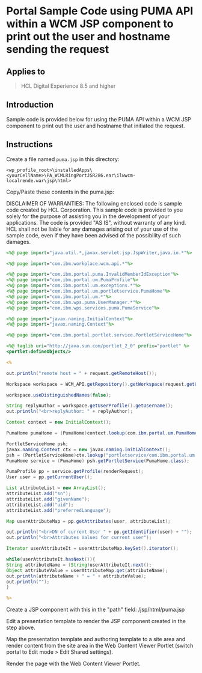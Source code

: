# Portal Sample Code using PUMA API within a WCM JSP component to print out the user and hostname sending the request

## Applies to

> HCL Digital Experience 8.5 and higher

## Introduction

Sample code is provided below for using the PUMA API within a WCM JSP component to print out the user and hostname that initiated the request.

## Instructions

Create a file named `puma.jsp` in this directory:

`<wp_profile_root>\installedApps\<yourCellName>\PA_WCMLRingPortJSR286.ear\ilwwcm-localrende.war\jsp\html>`

Copy/Paste these contents in the puma.jsp:

DISCLAIMER OF WARRANTIES:
The following enclosed code is sample code created by HCL Corporation. This sample code is provided to you solely for the purpose of assisting you in the development of your applications. The code is provided "AS IS", without warranty of any kind. HCL shall not be liable for any damages arising out of your use of the sample code, even if they have been advised of the possibility of such damages.

```jsp
<%@ page import="java.util.*,javax.servlet.jsp.JspWriter,java.io.*"%>

<%@ page import="com.ibm.workplace.wcm.api.*"%>

<%@ page import="com.ibm.portal.puma.InvalidMemberIdException"%>
<%@ page import="com.ibm.portal.um.PumaProfile"%>
<%@ page import="com.ibm.portal.um.exceptions.*"%>
<%@ page import="com.ibm.portal.um.portletservice.PumaHome"%>
<%@ page import="com.ibm.portal.um.*"%>
<%@ page import="com.ibm.wps.puma.UserManager.*"%>
<%@ page import="com.ibm.wps.services.puma.PumaService"%>

<%@ page import="javax.naming.InitialContext"%>
<%@ page import="javax.naming.Context"%>

<%@ page import="com.ibm.portal.portlet.service.PortletServiceHome"%>

<%@ taglib uri="http://java.sun.com/portlet_2_0" prefix="portlet" %>
<portlet:defineObjects/>

<%

out.println("remote host = " + request.getRemoteHost());

Workspace workspace = WCM_API.getRepository().getWorkspace(request.getUserPrincipal());

workspace.useDistinguishedNames(false);

String replyAuthor = workspace.getUserProfile().getUsername();
out.println("<br>replyAuthor: " + replyAuthor);

Context context = new InitialContext();

PumaHome pumaHome = (PumaHome)context.lookup(com.ibm.portal.um.PumaHome.JNDI_NAME);

PortletServiceHome psh;
javax.naming.Context ctx = new javax.naming.InitialContext();
psh = (PortletServiceHome)ctx.lookup("portletservice/com.ibm.portal.um.portletservice.PumaHome");
PumaHome service = (PumaHome) psh.getPortletService(PumaHome.class);

PumaProfile pp = service.getProfile(renderRequest);
User user = pp.getCurrentUser();

List attributeList = new ArrayList();
attributeList.add("sn");
attributeList.add("givenName");
attributeList.add("uid");
attributeList.add("preferredLanguage");

Map userAttributeMap = pp.getAttributes(user, attributeList);

out.println("<br>DN of current User " + pp.getIdentifier(user) + "");
out.println("<br>Attributes Values for current user");

Iterator userAttributeIt = userAttributeMap.keySet().iterator();

while(userAttributeIt.hasNext()){
String attributeName = (String)userAttributeIt.next();
Object attributeValue = userAttributeMap.get(attributeName);
out.println(attributeName + " = " + attributeValue);
out.println("");
}

%>
```

Create a JSP component with this in the "path" field: /jsp/html/puma.jsp

Edit a presentation template to render the JSP component created in the step above.

Map the presentation template and authoring template to a site area and render content from the site area in the Web Content Viewer Portlet
(switch portal to Edit mode > Edit Shared settings).

Render the page with the Web Content Viewer Portlet.
